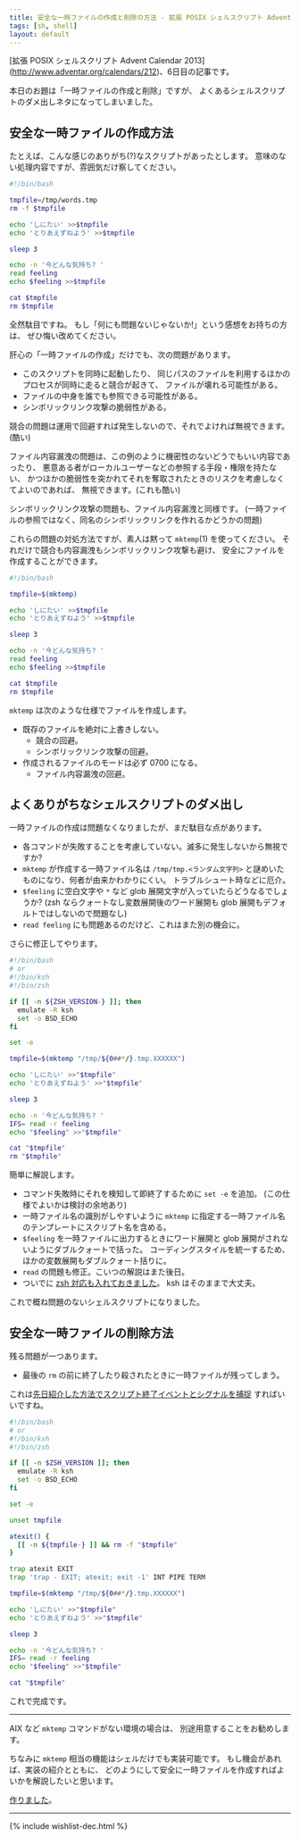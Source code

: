 ```yaml
---
title: 安全な一時ファイルの作成と削除の方法 - 拡張 POSIX シェルスクリプト Advent Calendar 2013
tags: [sh, shell]
layout: default
---
```


[拡張 POSIX シェルスクリプト Advent Calendar 2013]
(http://www.adventar.org/calendars/212)、6日目の記事です。

本日のお題は「一時ファイルの作成と削除」ですが、
よくあるシェルスクリプトのダメ出しネタになってしまいました。

安全な一時ファイルの作成方法
----------------------------------------------------------------------

たとえば、こんな感じのありがち(?)なスクリプトがあったとします。
意味のない処理内容ですが、雰囲気だけ察してください。

``` sh
#!/bin/bash

tmpfile=/tmp/words.tmp
rm -f $tmpfile

echo 'しにたい' >>$tmpfile
echo 'とりあえずねよう' >>$tmpfile

sleep 3

echo -n '今どんな気持ち? '
read feeling
echo $feeling >>$tmpfile

cat $tmpfile
rm $tmpfile
```

全然駄目ですね。 
もし「何にも問題ないじゃないか!」という感想をお持ちの方は、
ぜひ悔い改めてください。

肝心の「一時ファイルの作成」だけでも、次の問題があります。

  * このスクリプトを同時に起動したり、
    同じパスのファイルを利用するほかのプロセスが同時に走ると競合が起きて、
    ファイルが壊れる可能性がある。
  * ファイルの中身を誰でも参照できる可能性がある。
  * シンボリックリンク攻撃の脆弱性がある。

競合の問題は運用で回避すれば発生しないので、それでよければ無視できます。(酷い)

ファイル内容漏洩の問題は、この例のように機密性のないどうでもいい内容であったり、
悪意ある者がローカルユーザーなどの参照する手段・権限を持たない、
かつほかの脆弱性を突かれてそれを奪取されたときのリスクを考慮しなくてよいのであれば、
無視できます。(これも酷い)

シンボリックリンク攻撃の問題も、ファイル内容漏洩と同様です。
(一時ファイルの参照ではなく、同名のシンボリックリンクを作れるかどうかの問題)

これらの問題の対処方法ですが、素人は黙って `mktemp`(1) を使ってください。
それだけで競合も内容漏洩もシンボリックリンク攻撃も避け、
安全にファイルを作成することができます。

``` sh
#!/bin/bash

tmpfile=$(mktemp)

echo 'しにたい' >>$tmpfile
echo 'とりあえずねよう' >>$tmpfile

sleep 3

echo -n '今どんな気持ち? '
read feeling
echo $feeling >>$tmpfile

cat $tmpfile
rm $tmpfile
```

`mktemp` は次のような仕様でファイルを作成します。

  * 既存のファイルを絶対に上書きしない。
    * 競合の回避。
    * シンボリックリンク攻撃の回避。
  * 作成されるファイルのモードは必ず 0700 になる。
    * ファイル内容漏洩の回避。

よくありがちなシェルスクリプトのダメ出し
----------------------------------------------------------------------

一時ファイルの作成は問題なくなりましたが、まだ駄目な点があります。

  * 各コマンドが失敗することを考慮していない。滅多に発生しないから無視ですか?
  * `mktemp` が作成する一時ファイル名は `/tmp/tmp.<ランダム文字列>`
    と謎めいたものになり、何者が由来かわかりにくい。
    トラブルシュート時などに厄介。
  * `$feeling` に空白文字や `*` など glob 展開文字が入っていたらどうなるでしょうか?
     (zsh ならクォートなし変数展開後のワード展開も glob 展開もデフォルトではしないので問題なし)
  * `read feeling` にも問題あるのだけど、これはまた別の機会に。

さらに修正してやります。

``` sh
#!/bin/bash
# or
#!/bin/ksh
#!/bin/zsh

if [[ -n ${ZSH_VERSION-} ]]; then
  emulate -R ksh
  set -o BSD_ECHO
fi

set -e

tmpfile=$(mktemp "/tmp/${0##*/}.tmp.XXXXXX")

echo 'しにたい' >>"$tmpfile"
echo 'とりあえずねよう' >>"$tmpfile"

sleep 3

echo -n '今どんな気持ち? '
IFS= read -r feeling
echo "$feeling" >>"$tmpfile"

cat "$tmpfile"
rm "$tmpfile"
```

簡単に解説します。

  * コマンド失敗時にそれを検知して即終了するために `set -e` を追加。
    (この仕様でよいかは検討の余地あり)
  * 一時ファイル名の識別がしやすいように `mktemp`
    に指定する一時ファイル名のテンプレートにスクリプト名を含める。
  * `$feeling` を一時ファイルに出力するときにワード展開と glob
    展開がされないようにダブルクォートで括った。
    コーディングスタイルを統一するため、ほかの変数展開もダブルクォート括りに。
  * `read` の問題も修正。こいつの解説はまた後日。
  * ついでに [zsh 対応も入れておきました](/2013/12/03/zsh-scripting.sh-advent-calendar.html)。
    ksh はそのままで大丈夫。

これで概ね問題のないシェルスクリプトになりました。

安全な一時ファイルの削除方法
----------------------------------------------------------------------

残る問題が一つあります。

  * 最後の `rm` の前に終了したり殺されたときに一時ファイルが残ってしまう。

これは[先日紹介した方法でスクリプト終了イベントとシグナルを捕捉](/2013/12/05/trap-exit.sh-advent-calendar.html)
すればいいですね。

``` sh
#!/bin/bash
# or
#!/bin/ksh
#!/bin/zsh

if [[ -n $ZSH_VERSION ]]; then
  emulate -R ksh
  set -o BSD_ECHO
fi

set -e

unset tmpfile

atexit() {
  [[ -n ${tmpfile-} ]] && rm -f "$tmpfile"
}

trap atexit EXIT
trap 'trap - EXIT; atexit; exit -1' INT PIPE TERM

tmpfile=$(mktemp "/tmp/${0##*/}.tmp.XXXXXX")

echo 'しにたい' >>"$tmpfile"
echo 'とりあえずねよう' >>"$tmpfile"

sleep 3

echo -n '今どんな気持ち? '
IFS= read -r feeling
echo "$feeling" >>"$tmpfile"

cat "$tmpfile"
```

これで完成です。

* * *

AIX など `mktemp` コマンドがない環境の場合は、
別途用意することをお勧めします。

ちなみに `mktemp` 相当の機能はシェルだけでも実装可能です。
もし機会があれば、実装の紹介とともに、
どのようにして安全に一時ファイルを作成すればよいかを解説したいと思います。

[作りました](/2013/12/07/mktemp.sh-advent-calendar.html)。

* * *

{% include wishlist-dec.html %}

